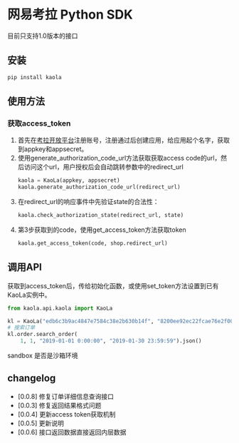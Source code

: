 # 网易考拉 Python SDK

目前只支持1.0版本的接口

## 安装

```python
pip install kaola
```

## 使用方法

### 获取access_token

1. 首先在[考拉开放平台](https://open.kaola.com)注册账号，注册通过后创建应用，给应用起个名字，获取到appkey和appsecret。
2. 使用generate_authorization_code_url方法获取获取access code的url，然后访问这个url，用户授权后会自动跳转参数中的redirect_url
   ```python
   kaola = KaoLa(appkey, appsecret)
   kaola.generate_authorization_code_url(redirect_url)
   ```
3. 在redirect_url的响应事件中先验证state的合法性：
   ```python
   kaola.check_authorization_state(redirect_url, state)
   ```
4. 第3步获取到的code，使用get_access_token方法获取token
   ```python
   kaola.get_access_token(code, shop.redirect_url)
   ```

## 调用API

获取到access_token后，传给初始化函数，或使用set_token方法设置到已有KaoLa实例中。

```python
from kaola.api.kaola import KaoLa

kl = KaoLa("edb6c3b9ac4847e7584c38e2b630b14f", "8200ee92ec22fcae76e2f00bc5c79247188e0593",access_token="bff74ff8-bbec-4699-bc4c-529801aefcb4", sandbox=True)
# 搜索订单
kl.order.search_order(
    1, 1, "2019-01-01 0:00:00", "2019-01-30 23:59:59").json()
```

sandbox 是否是沙箱环境

## changelog

* [0.0.8] 修复订单详细信息查询接口
* [0.0.3] 修复返回结果格式问题
* [0.0.4] 更新access token获取机制
* [0.0.5] 更新说明
* [0.0.6] 接口返回数据直接返回内层数据